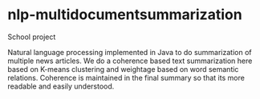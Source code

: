 # nlp-multidocumentsummarization
School project

Natural language processing implemented in Java to do summarization of multiple news articles. We do a coherence based text summarization here based on K-means clustering and weightage based on word semantic relations. Coherence is maintained in the final summary so that its more readable and easily understood.
